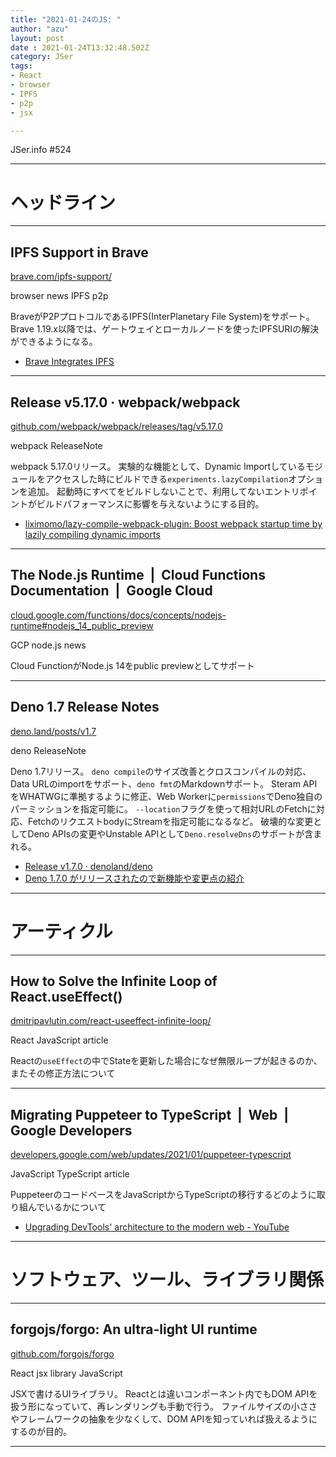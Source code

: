 ```yaml
---
title: "2021-01-24のJS: "
author: "azu"
layout: post
date : 2021-01-24T13:32:48.502Z
category: JSer
tags:
- React
- browser
- IPFS
- p2p
- jsx

---
```


JSer.info #524

----

<h1 class="site-genre">ヘッドライン</h1>

----

## IPFS Support in Brave
[brave.com/ipfs-support/](https://brave.com/ipfs-support/ "IPFS Support in Brave")
<p class="jser-tags jser-tag-icon"><span class="jser-tag">browser</span> <span class="jser-tag">news</span> <span class="jser-tag">IPFS</span> <span class="jser-tag">p2p</span></p>

BraveがP2PプロトコルであるIPFS(InterPlanetary File System)をサポート。
Brave 1.19.x以降では、ゲートウェイとローカルノードを使ったIPFSURIの解決ができるようになる。

- [Brave Integrates IPFS](https://brave.com/brave-integrates-ipfs/ "Brave Integrates IPFS")

----

## Release v5.17.0 · webpack/webpack
[github.com/webpack/webpack/releases/tag/v5.17.0](https://github.com/webpack/webpack/releases/tag/v5.17.0 "Release v5.17.0 · webpack/webpack")
<p class="jser-tags jser-tag-icon"><span class="jser-tag">webpack</span> <span class="jser-tag">ReleaseNote</span></p>

webpack 5.17.0リリース。
実験的な機能として、Dynamic Importしているモジュールをアクセスした時にビルドできる`experiments.lazyCompilation`オプションを追加。
起動時にすべてをビルドしないことで、利用してないエントリポイントがビルドパフォーマンスに影響を与えないようにする目的。

- [liximomo/lazy-compile-webpack-plugin: Boost webpack startup time by lazily compiling dynamic imports](https://github.com/liximomo/lazy-compile-webpack-plugin "liximomo/lazy-compile-webpack-plugin: Boost webpack startup time by lazily compiling dynamic imports")

----

## The Node.js Runtime  |  Cloud Functions Documentation  |  Google Cloud
[cloud.google.com/functions/docs/concepts/nodejs-runtime#nodejs\_14\_public\_preview](https://cloud.google.com/functions/docs/concepts/nodejs-runtime#nodejs_14_public_preview "The Node.js Runtime  |  Cloud Functions Documentation  |  Google Cloud")
<p class="jser-tags jser-tag-icon"><span class="jser-tag">GCP</span> <span class="jser-tag">node.js</span> <span class="jser-tag">news</span></p>

Cloud FunctionがNode.js 14をpublic previewとしてサポート


----

## Deno 1.7 Release Notes
[deno.land/posts/v1.7](https://deno.land/posts/v1.7 "Deno 1.7 Release Notes")
<p class="jser-tags jser-tag-icon"><span class="jser-tag">deno</span> <span class="jser-tag">ReleaseNote</span></p>

Deno 1.7リリース。
`deno compile`のサイズ改善とクロスコンパイルの対応、Data URLのimportをサポート、`deno fmt`のMarkdownサポート。
Steram APIをWHATWGに準拠するように修正、Web Workerに`permissions`でDeno独自のパーミッションを指定可能に。
`--location`フラグを使って相対URLのFetchに対応、FetchのリクエストbodyにStreamを指定可能になるなど。
破壊的な変更としてDeno APIsの変更やUnstable APIとして`Deno.resolveDns`のサポートが含まれる。

- [Release v1.7.0 · denoland/deno](https://github.com/denoland/deno/releases/tag/v1.7.0 "Release v1.7.0 · denoland/deno")
- [Deno 1.7.0 がリリースされたので新機能や変更点の紹介](https://zenn.dev/magurotuna/articles/55575eb16ae422 "Deno 1.7.0 がリリースされたので新機能や変更点の紹介")

----
<h1 class="site-genre">アーティクル</h1>

----

## How to Solve the Infinite Loop of React.useEffect()
[dmitripavlutin.com/react-useeffect-infinite-loop/](https://dmitripavlutin.com/react-useeffect-infinite-loop/ "How to Solve the Infinite Loop of React.useEffect()")
<p class="jser-tags jser-tag-icon"><span class="jser-tag">React</span> <span class="jser-tag">JavaScript</span> <span class="jser-tag">article</span></p>

Reactの`useEffect`の中でStateを更新した場合になぜ無限ループが起きるのか、またその修正方法について


----

## Migrating Puppeteer to TypeScript  |  Web  |  Google Developers
[developers.google.com/web/updates/2021/01/puppeteer-typescript](https://developers.google.com/web/updates/2021/01/puppeteer-typescript "Migrating Puppeteer to TypeScript  |  Web  |  Google Developers")
<p class="jser-tags jser-tag-icon"><span class="jser-tag">JavaScript</span> <span class="jser-tag">TypeScript</span> <span class="jser-tag">article</span></p>

PuppeteerのコードベースをJavaScriptからTypeScriptの移行するどのように取り組んでいるかについて

- [Upgrading DevTools' architecture to the modern web - YouTube](https://www.youtube.com/watch?v=BHogHiiyuQk "Upgrading DevTools&#x27; architecture to the modern web - YouTube")

----
<h1 class="site-genre">ソフトウェア、ツール、ライブラリ関係</h1>

----

## forgojs/forgo: An ultra-light UI runtime
[github.com/forgojs/forgo](https://github.com/forgojs/forgo "forgojs/forgo: An ultra-light UI runtime")
<p class="jser-tags jser-tag-icon"><span class="jser-tag">React</span> <span class="jser-tag">jsx</span> <span class="jser-tag">library</span> <span class="jser-tag">JavaScript</span></p>

JSXで書けるUIライブラリ。
Reactとは違いコンポーネント内でもDOM APIを扱う形になっていて、再レンダリングも手動で行う。
ファイルサイズの小ささやフレームワークの抽象を少なくして、DOM APIを知っていれば扱えるようにするのが目的。


----
